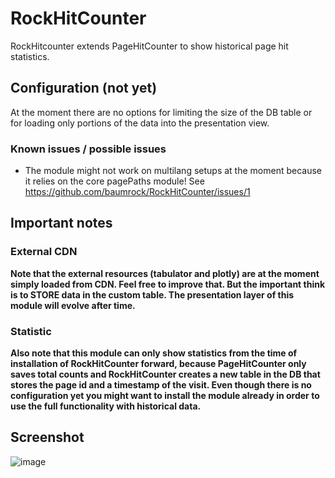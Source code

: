 # RockHitCounter

RockHitcounter extends PageHitCounter to show historical page hit statistics.

## Configuration (not yet)

At the moment there are no options for limiting the size of the DB table or for loading only portions of the data into the presentation view.

### Known issues / possible issues

* The module might not work on multilang setups at the moment because it relies on the core pagePaths module! See https://github.com/baumrock/RockHitCounter/issues/1

## Important notes

### External CDN

**Note that the external resources (tabulator and plotly) are at the moment simply loaded from CDN. Feel free to improve that. But the important think is to STORE data in the custom table. The presentation layer of this module will evolve after time.**

### Statistic

**Also note that this module can only show statistics from the time of installation of RockHitCounter forward, because PageHitCounter only saves total counts and RockHitCounter creates a new table in the DB that stores the page id and a timestamp of the visit. Even though there is no configuration yet you might want to install the module already in order to use the full functionality with historical data.**

## Screenshot

![image](https://user-images.githubusercontent.com/8488586/116569790-00049700-a90a-11eb-8d19-dbfd4efd1fd5.png)
